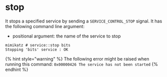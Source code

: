 # stop

It stops a specified service by sending a `SERVICE_CONTROL_STOP` signal. It has the following command line argument:

* positional argument: the name of the service to stop

```text
mimikatz # service::stop bits
Stopping 'bits' service : OK
```

{% hint style="warning" %}
The following error might be raised when running this command: `0x00000426 The service has not been started`
{% endhint %}

